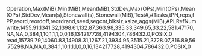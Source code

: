 Operation,Max(MiB),Min(MiB),Mean(MiB),StdDev,Max(OPs),Min(OPs),Mean(OPs),StdDev,Mean(s),Stonewall(s),Stonewall(MiB),Test#,#Tasks,tPN,reps,fPP,reord,reordoff,reordrand,seed,segcnt,blksiz,xsize,aggs(MiB),API,RefNum
write,1455.91,1341.32,1398.61,132.87,363.98,335.33,349.65,33.22,581.47170,NA,NA,0,384,1,10,1,1,1,0,0,16,134217728,4194304,786432.0,POSIX,0
read,15739.79,14060.83,14908.31,1267.21,3934.95,3515.21,3728.07,316.89,56.75298,NA,NA,0,384,1,10,1,1,1,0,0,16,134217728,4194304,786432.0,POSIX,0
